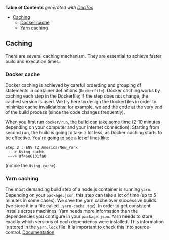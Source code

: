 <!-- START doctoc generated TOC please keep comment here to allow auto update -->
<!-- DON'T EDIT THIS SECTION, INSTEAD RE-RUN doctoc TO UPDATE -->
**Table of Contents**  *generated with [DocToc](https://github.com/thlorenz/doctoc)*

- [Caching](#caching)
  - [Docker cache](#docker-cache)
  - [Yarn caching](#yarn-caching)

<!-- END doctoc generated TOC please keep comment here to allow auto update -->

## Caching

There are several caching mechanism. They are essential to achieve faster build and execution times.

### Docker cache

Docker caching is achieved by careful orderding and grouping of statements in container definitions (`Dockerfile`).
Docker caching works by caching each step in the Dockerfile; if the step does not change, the cached version is used.
We try here to design the Dockerfiles in order to minimize cache invalidations: for example, we add the code at the very end of the build process (since the code changes frequently).

When you first run `docker/run`, the build can take some time (2-10 minutes depending on your computer and your Internet connection). Starting from second run, the build is going to take a lot less, as Docker caching starts to be effective. You're going to see a lot of lines like:

```
Step 2 : ENV TZ America/New_York
 ---> Using cache
 ---> 8f46e6131fa8
```

(notice the `Using cache`).

### Yarn caching

The most demanding build step of a node.js container is running `yarn`. Depending on your `package.json`, this step can take a lot of time (up to 5 minutes in some cases). We save the yarn cache over successive builds (we store it in a file called `.yarn-cache.tgz`). In order to get consistent installs across machines, Yarn needs more information than the dependencies you configure in your `package.json`. Yarn needs to store exactly which versions of each dependency were installed. This information is stored in the `yarn.lock` file. It is important to check this into source-control. [Documentation](https://yarnpkg.com/en/docs/yarn-lock)
